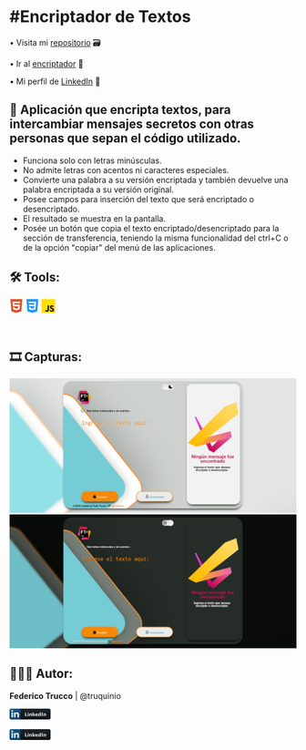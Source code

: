 <h1>#Encriptador de Textos</h1>

• Visita mi <a href="https://github.com/truquinio/alura-challenge-1-Encriptador">repositorio</a> 🗃

• Ir al <a href="https://truquinio.github.io/alura-challenge-1-Encriptador/">encriptador</a> 🔗

• Mi perfil de <a href="https://www.linkedin.com/in/federico-trucco/">LinkedIn</a> 🪪

<h2>🔐 Aplicación que encripta textos, para intercambiar mensajes secretos con otras personas que sepan el código utilizado.</h2>

- Funciona solo con letras minúsculas.
- No admite letras con acentos ni caracteres especiales.
- Convierte una palabra a su versión encriptada y también devuelve una palabra encriptada a su versión original.
- Posee campos para inserción del texto que será encriptado o desencriptado.
- El resultado se muestra en la pantalla.
- Posée un botón que copia el texto encriptado/desencriptado para la sección de transferencia, teniendo la misma funcionalidad del ctrl+C o de la opción "copiar" del menú de las aplicaciones.

<h2>🛠 Tools: </h2>

![html5](/img/html5.png) 
![css3](/img/css-3.png)
![js](/img/js.png)

<br>

<h2>🎞 Capturas: </h2>

![light mode](/Encriptador%20%231.png)
![dark mode](/Encriptador%20%232.png)

<h2>👨🏻‍💻 Autor: </h2>

<b>Federico Trucco</b> | @truquinio 

<a href="https://www.linkedin.com/in/federico-trucco/"><img src="./img/linkedin.png"></a>

![linkedin](/img/linkedin.png) 
